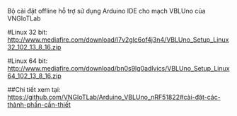 Bộ cài đặt offline hỗ trợ sử dụng Arduino IDE cho mạch VBLUno của VNGIoTLab

#Linux 32 bit: 
http://www.mediafire.com/download/l7v2glc6of4j3n4/VBLUno_Setup_Linux32_102_13_8_16.zip

#Linux 64 bit: 
http://www.mediafire.com/download/bn0s9lg0adlvics/VBLUno_Setup_Linux64_102_13_8_16.zip


##Chi tiết xem tại: 
https://github.com/VNGIoTLab/Arduino_VBLUno_nRF51822#cài-đặt-các-thành-phần-cần-thiết
